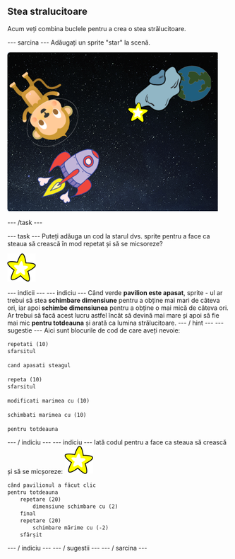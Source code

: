## Stea stralucitoare

Acum veți combina buclele pentru a crea o stea strălucitoare.

\--- sarcina \--- Adăugați un sprite "star" la scenă.

![Adăugarea unui sprite stele](images/space-star-sprite.png)

\--- /task \---

\--- task \--- Puteți adăuga un cod la starul dvs. sprite pentru a face ca steaua să crească în mod repetat și să se micsoreze?

![Testarea unei stele strălucitoare](images/sprite-star.png)

\--- indicii \--- \--- indiciu \--- Când verde **pavilion este apasat**, sprite - ul ar trebui să stea **schimbare dimensiune** pentru a obține mai mari de câteva ori, iar apoi **schimbe dimensiunea** pentru a obține o mai mică de câteva ori. Ar trebui să facă acest lucru astfel încât să devină mai mare și apoi să fie mai mic **pentru totdeauna** și arată ca lumina strălucitoare. \--- / hint \--- \--- sugestie \--- Aici sunt blocurile de cod de care aveți nevoie:

```blocks3
repetati (10)
sfarsitul

cand apasati steagul

repeta (10)
sfarsitul

modificati marimea cu (10)

schimbati marimea cu (10)

pentru totdeauna
```

\--- / indiciu \--- \--- indiciu \--- Iată codul pentru a face ca steaua să crească și să se micșoreze: ![Star sprite](images/sprite-star.png)

```blocks3
când pavilionul a făcut clic
pentru totdeauna
    repetare (20)
        dimensiune schimbare cu (2)
    final
    repetare (20)
        schimbare mărime cu (-2)
    sfârșit

```

\--- / indiciu \--- \--- / sugestii \--- \--- / sarcina \---